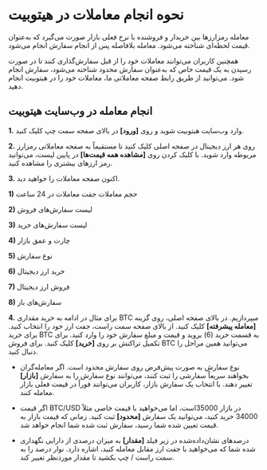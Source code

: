 # نحوه انجام معاملات در هیتوبیت

معامله رمزارزها بین خریدار و فروشنده با نرخ فعلی بازار صورت می‌گیرد که به‌عنوان قیمت لحظه‌ای شناخته می‌شود. معامله بلافاصله پس از انجام سفارش انجام می‌شود.

همچنین کاربران می‌توانند معاملات خود را از قبل سفارش‌گذاری کنند تا در صورت رسیدن به یک قیمت خاص که به‌عنوان سفارش محدود شناخته می‌شود، سفارش انجام شود. می‌توانید از طریق رابط صفحه معاملاتی ما، معاملات خود را در هیتوبیت انجام دهید.

## انجام معامله در وب‌سایت هیتوبیت

**1.**	وارد وب‌سایت هیتوبیت شوید و روی **[ورود]** در بالای صفحه سمت چپ کلیک کنید.

**2.**	روی هر ارز دیجیتال در صفحه اصلی کلیک کنید تا مستقیماً به صفحه معاملاتی رمزارز مربوطه وارد شوید. با کلیک کردن روی **[مشاهده همه قیمت‌ها]** در پایین لیست، می‌توانید رمز ارزهای بیشتری را مشاهده کنید.

**3.**	اکنون صفحه معاملات را خواهید دید.

**1)**	حجم معاملات جفت معاملات در 24 ساعت

**2)**	لیست سفارش‌های فروش

**3)**	لیست سفارش‌های خرید

**4)**	چارت و عمق بازار

**5)**	نوع سفارش

**6)**	خرید ارز دیجیتال

**7)**	فروش ارز دیجیتال

**8)**	سفارش‌های باز

**4.**	برای مثال در ادامه به خرید مقداری BTC میپردازیم. در بالای صفحه اصلی، روی گزینه **[معامله پیشرفته]** کلیک کنید.
از بالای صفحه سمت راست، جفت ارز خود را انتخاب کنید.
برای خرید BTC به قسمت خرید (6) بروید و قیمت و مبلغ سفارش خود را وارد کنید. برای تکمیل تراکنش بر روی **[خرید]** کلیک کنید.
برای فروش BTC می‌توانید همین مراحل را دنبال کنید.

-	نوع سفارش به صورت پیش‌فرض روی سفارش محدود است. اگر معامله‌گران بخواهند سریعاً سفارشی را ثبت کنند، می‌توانند نوع سفارش را به سفارش **[بازار]** تغییر دهند. با انتخاب یک سفارش بازار، کاربران می‌توانند فوراً در قیمت فعلی بازار معامله کنند.

-	اگر قیمت BTC/USD در بازار  35000است، اما می‌خواهید با قیمت خاصی مثلاً 34000 خرید کنید، می‌توانید یک سفارش **[محدود]** ثبت کنید. زمانی که قیمت بازار به قیمت تعیین شده شما رسید، سفارش ثبت شده شما انجام خواهد شد.

-	درصدهای نشان‌داده‌شده در زیر فیلد **[مقدار]** به میزان درصدی از دارایی نگهداری شده شما که می‌خواهید با جفت ارز مقابل معامله کنید، اشاره دارد. نوار درصد را به سمت راست / چپ بکشید تا مقدار موردنظر تغییر کند.
